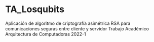 # TA_Losqubits
Aplicación de algoritmo de criptografía asimétrica RSA para comunicaciones seguras entre cliente y servidor
Trabajo Académico Arquitectura de Computadoras 2022-1
